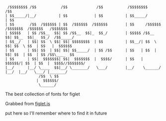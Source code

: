 
     /$$$$$$$$ /$$           /$$             /$$           /$$$$$$$$                    /$$
    | $$_____/|__/          | $$            | $$          | $$_____/                   | $$
    | $$       /$$  /$$$$$$ | $$  /$$$$$$  /$$$$$$        | $$     /$$$$$$  /$$$$$$$  /$$$$$$   /$$$$$$$
    | $$$$$   | $$ /$$__  $$| $$ /$$__  $$|_  $$_/        | $$$$$ /$$__  $$| $$__  $$|_  $$_/  /$$_____/
    | $$__/   | $$| $$  \ $$| $$| $$$$$$$$  | $$          | $$__/| $$  \ $$| $$  \ $$  | $$   |  $$$$$$
    | $$      | $$| $$  | $$| $$| $$_____/  | $$ /$$      | $$   | $$  | $$| $$  | $$  | $$ /$$\____  $$
    | $$      | $$|  $$$$$$$| $$|  $$$$$$$  |  $$$$/      | $$   |  $$$$$$/| $$  | $$  |  $$$$//$$$$$$$/
    |__/      |__/ \____  $$|__/ \_______/   \___/        |__/    \______/ |__/  |__/   \___/ |_______/
                   /$$  \ $$
                  |  $$$$$$/
                   \______/

The best collection of fonts for figlet

Grabbed from [figlet.js](https://github.com/patorjk/figlet.js)

put here so I'll remember where to find it in future
